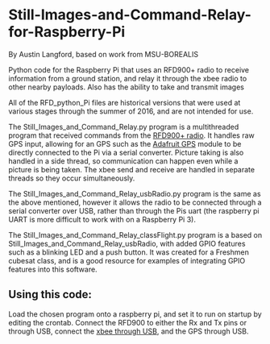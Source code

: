 # Still-Images-and-Command-Relay-for-Raspberry-Pi
By Austin Langford, based on work from MSU-BOREALIS


Python code for the Raspberry Pi that uses an RFD900+ radio to receive information from a ground station, and relay it through the xbee radio to other nearby payloads. Also has the ability to take and transmit images

All of the RFD_python_Pi files are historical versions that were used at various stages through the summer of 2016, and are not intended for use.

The Still_Images_and_Command_Relay.py program is a multithreaded program that received commands from the [RFD900+ radio](http://store.rfdesign.com.au/rfd-900p-modem/). It handles raw GPS input, allowing for an GPS such as the [Adafruit GPS](https://www.adafruit.com/product/746) module to be directly connected to the Pi via a serial converter. Picture taking is also handled in a side thread, so communication can happen even while a picture is being taken. The xbee send and receive are handled in separate threads so they occur simultaneously.

The Still_Images_and_Command_Relay_usbRadio.py program is the same as the above mentioned, however it allows the radio to be connected through a serial converter over USB, rather than through the Pis uart (the raspberry pi UART is more difficult to work with on a Raspberry Pi 3).

The Still_Images_and_Command_Relay_classFlight.py program is a based on Still_Images_and_Command_Relay_usbRadio, with added GPIO features such as a blinking LED and a push button. It was created for a Freshmen cubesat class, and is a good resource for examples of integrating GPIO features into this software.

## Using this code:
Load the chosen program onto a raspberry pi, and set it to run on startup by editing the crontab. Connect the RFD900 to either the Rx and Tx pins or through USB, connect the [xbee through USB](https://www.sparkfun.com/products/11697), and the GPS through USB.
